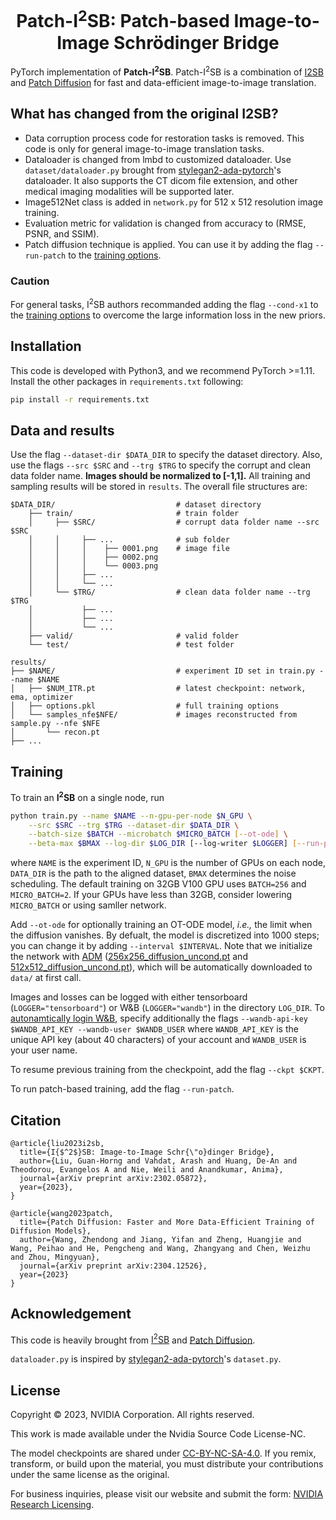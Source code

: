 <h1 align="center"> Patch-I<sup>2</sup>SB: Patch-based Image-to-Image Schrödinger Bridge </h1>

PyTorch implementation of **Patch-I<sup>2</sup>SB**. Patch-I<sup>2</sup>SB is a combination of [I2SB](https://github.com/NVlabs/I2SB) and [Patch Diffusion](https://github.com/Zhendong-Wang/Patch-Diffusion) for fast and data-efficient image-to-image translation.

## What has changed from the original I2SB?

* Data corruption process code for restoration tasks is removed. This code is only for general image-to-image translation tasks.
* Dataloader is changed from lmbd to customized dataloader. Use `dataset/dataloader.py` brought from [stylegan2-ada-pytorch](https://github.com/NVlabs/stylegan2-ada-pytorch)'s dataloader. It also supports the CT dicom file extension, and other medical imaging modalities will be supported later.
* Image512Net class is added in `network.py` for 512 x 512 resolution image training.
* Evaluation metric for validation is changed from accuracy to (RMSE, PSNR, and SSIM).
* Patch diffusion technique is applied. You can use it by adding the flag `--run-patch` to the [training options](https://github.com/cychoi97/Patch-I2SB#training).

### Caution

For general tasks, I<sup>2</sup>SB authors recommanded adding the flag `--cond-x1` to the [training options](https://github.com/NVlabs/I2SB#training) to overcome the large information loss in the new priors.


## Installation

This code is developed with Python3, and we recommend PyTorch >=1.11.
Install the other packages in `requirements.txt` following:
```bash
pip install -r requirements.txt
```


## Data and results

Use the flag `--dataset-dir $DATA_DIR` to specify the dataset directory. Also, use the flags `--src $SRC` and `--trg $TRG` to specify the corrupt and clean data folder name. **Images should be normalized to [-1,1].** All training and sampling results will be stored in `results`. The overall file structures are:
```text
$DATA_DIR/                           # dataset directory
    ├── train/                       # train folder
    │     ├── $SRC/                  # corrupt data folder name --src $SRC
    │     │     ├── ...              # sub folder
    │     │     │    ├── 0001.png    # image file
    │     │     │    ├── 0002.png
    │     │     │    └── 0003.png
    │     │     ├── ...
    │     │     └── ...
    │     └── $TRG/                  # clean data folder name --trg $TRG
    │           ├── ...
    │           ├── ...
    │           └── ...
    ├── valid/                       # valid folder
    └── test/                        # test folder

results/
├── $NAME/                           # experiment ID set in train.py --name $NAME
│   ├── $NUM_ITR.pt                  # latest checkpoint: network, ema, optimizer
│   ├── options.pkl                  # full training options
│   └── samples_nfe$NFE/             # images reconstructed from sample.py --nfe $NFE
│       └── recon.pt
├── ...
```


## Training

To train an **I<sup>2</sup>SB** on a single node, run
```bash
python train.py --name $NAME --n-gpu-per-node $N_GPU \
    --src $SRC --trg $TRG --dataset-dir $DATA_DIR \
    --batch-size $BATCH --microbatch $MICRO_BATCH [--ot-ode] \
    --beta-max $BMAX --log-dir $LOG_DIR [--log-writer $LOGGER] [--run-patch]
```
where `NAME` is the experiment ID, `N_GPU` is the number of GPUs on each node, `DATA_DIR` is the path to the aligned dataset, `BMAX` determines the noise scheduling. The default training on 32GB V100 GPU uses `BATCH=256` and `MICRO_BATCH=2`. If your GPUs have less than 32GB, consider lowering `MICRO_BATCH` or using samller network.

Add `--ot-ode` for optionally training an OT-ODE model, _i.e.,_ the limit when the diffusion vanishes. By defualt, the model is discretized into 1000 steps; you can change it by adding `--interval $INTERVAL`.
Note that we initialize the network with [ADM](https://github.com/openai/guided-diffusion) ([256x256_diffusion_uncond.pt](https://openaipublic.blob.core.windows.net/diffusion/jul-2021/256x256_diffusion_uncond.pt) and [512x512_diffusion_uncond.pt](https://openaipublic.blob.core.windows.net/diffusion/jul-2021/512x512_diffusion.pt)), which will be automatically downloaded to `data/` at first call.

Images and losses can be logged with either tensorboard (`LOGGER="tensorboard"`) or W&B (`LOGGER="wandb"`) in the directory `LOG_DIR`. To [autonamtically login W&B](https://docs.wandb.ai/quickstart#set-up-wb), specify additionally the flags `--wandb-api-key $WANDB_API_KEY --wandb-user $WANDB_USER` where `WANDB_API_KEY` is the unique API key (about 40 characters) of your account and `WANDB_USER` is your user name.

To resume previous training from the checkpoint, add the flag `--ckpt $CKPT`.

To run patch-based training, add the flag `--run-patch`.


## Citation

```
@article{liu2023i2sb,
  title={I{$^2$}SB: Image-to-Image Schr{\"o}dinger Bridge},
  author={Liu, Guan-Horng and Vahdat, Arash and Huang, De-An and Theodorou, Evangelos A and Nie, Weili and Anandkumar, Anima},
  journal={arXiv preprint arXiv:2302.05872},
  year={2023},
}

@article{wang2023patch,
  title={Patch Diffusion: Faster and More Data-Efficient Training of Diffusion Models},
  author={Wang, Zhendong and Jiang, Yifan and Zheng, Huangjie and Wang, Peihao and He, Pengcheng and Wang, Zhangyang and Chen, Weizhu and Zhou, Mingyuan},
  journal={arXiv preprint arXiv:2304.12526},
  year={2023}
}
```

## Acknowledgement

This code is heavily brought from [I<sup>2</sup>SB](https://github.com/NVlabs/I2SB) and [Patch Diffusion](https://github.com/Zhendong-Wang/Patch-Diffusion).

`dataloader.py` is inspired by [stylegan2-ada-pytorch](https://github.com/NVlabs/stylegan2-ada-pytorch)'s `dataset.py`.


## License
Copyright © 2023, NVIDIA Corporation. All rights reserved.

This work is made available under the Nvidia Source Code License-NC.

The model checkpoints are shared under [CC-BY-NC-SA-4.0](https://creativecommons.org/licenses/by-nc-sa/4.0/legalcode). If you remix, transform, or build upon the material, you must distribute your contributions under the same license as the original.

For business inquiries, please visit our website and submit the form: [NVIDIA Research Licensing](https://www.nvidia.com/en-us/research/inquiries/).
